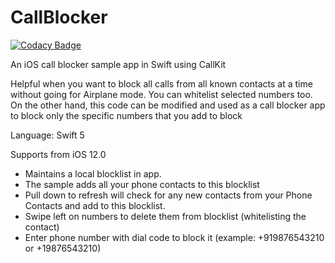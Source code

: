 # CallBlocker

[![Codacy Badge](https://api.codacy.com/project/badge/Grade/177288585b79415884c4bc0ba9354316)](https://app.codacy.com/manual/brianc_2/CallBlocker?utm_source=github.com&utm_medium=referral&utm_content=BCSingh/CallBlocker&utm_campaign=Badge_Grade_Dashboard)

An iOS call blocker sample app in Swift using CallKit

Helpful when you want to block all calls from all known contacts at a time without going for Airplane mode. You can whitelist selected numbers too.
On the other hand, this code can be modified and used as a call blocker app to block only the specific numbers that you add to block

Language: Swift 5

Supports from iOS 12.0

- Maintains a local blocklist in app. 
- The sample adds all your phone contacts to this blocklist
- Pull down to refresh will check for any new contacts from your Phone Contacts and add to this blocklist.
- Swipe left on numbers to delete them from blocklist (whitelisting the contact)
- Enter phone number with dial code to block it (example: +919876543210 or +19876543210)
